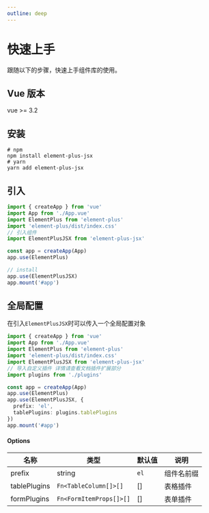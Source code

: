 ```yaml
---
outline: deep
---
```


# 快速上手

跟随以下的步骤，快速上手组件库的使用。

## Vue 版本

vue >= 3.2

## 安装

```shell
# npm
npm install element-plus-jsx
# yarn
yarn add element-plus-jsx
```

## 引入

```typescript
import { createApp } from 'vue'
import App from './App.vue'
import ElementPlus from 'element-plus'
import 'element-plus/dist/index.css'
// 引入组件
import ElementPlusJSX from 'element-plus-jsx'

const app = createApp(App)
app.use(ElementPlus)

// install
app.use(ElementPlusJSX)
app.mount('#app')
```

## 全局配置

在引入`ElementPlusJSX`时可以传入一个全局配置对象

```typescript
import { createApp } from 'vue'
import App from './App.vue'
import ElementPlus from 'element-plus'
import 'element-plus/dist/index.css'
import ElementPlusJSX from 'element-plus-jsx'
// 导入自定义插件 详情请查看文档插件扩展部分
import plugins from './plugins'

const app = createApp(App)
app.use(ElementPlus)
app.use(ElementPlusJSX, {
  prefix: 'el',
  tablePlugins: plugins.tablePlugins
})
app.mount('#app')
```

#### Options

<div class=vp-table>

| 名称         | 类型                    | 默认值 | 说明       |
| ------------ | ----------------------- | ------ | ---------- |
| prefix       | string                  | `el`   | 组件名前缀 |
| tablePlugins | `Fn<TableColumn[]>[]`   | []     | 表格插件   |
| formPlugins  | `Fn<FormItemProps[]>[]` | []     | 表单插件   |

</div>
